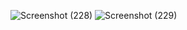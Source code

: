 ![Screenshot (228)](https://github.com/Negisa-kh/guess-my-number/assets/139978798/06c7b722-eefa-43ec-9eac-978e21cd3ff9)
![Screenshot (229)](https://github.com/Negisa-kh/guess-my-number/assets/139978798/9ee446af-733c-4865-ae28-c98e7bd4e989)
